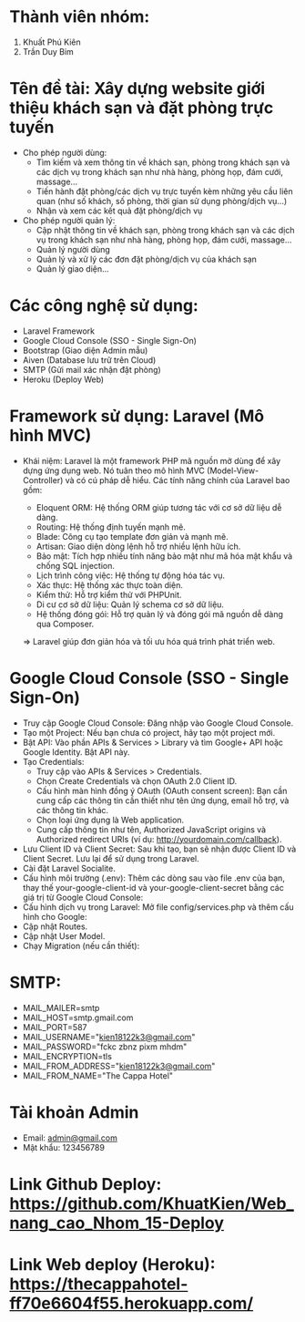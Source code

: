 # Thành viên nhóm:
1. Khuất Phú Kiên
2. Trần Duy Bim

# Tên đề tài: Xây dựng website giới thiệu khách sạn và đặt phòng trực tuyến

* Cho phép người dùng:
  - Tìm kiếm và xem thông tin về khách sạn, phòng trong khách sạn và các dịch vụ trong khách
sạn như nhà hàng, phòng họp, đám cưới, massage...
  - Tiến hành đặt phòng/các dịch vụ trực tuyến kèm những yêu cầu liên quan (như số khách, số
phòng, thời gian sử dụng phòng/dịch vụ...)
  - Nhận và xem các kết quả đặt phòng/dịch vụ
* Cho phép người quản lý:
  - Cập nhật thông tin về khách sạn, phòng trong khách sạn và các dịch vụ trong khách sạn như
nhà hàng, phòng họp, đám cưới, massage...
  - Quản lý người dùng
  - Quản lý và xử lý các đơn đặt phòng/dịch vụ của khách sạn
  - Quản lý giao diện...
 
# Các công nghệ sử dụng:
  - Laravel Framework
  - Google Cloud Console (SSO - Single Sign-On)
  - Bootstrap (Giao diện Admin mẫu)
  - Aiven (Database lưu trữ trên Cloud)
  - SMTP (Gửi mail xác nhận đặt phòng)
  - Heroku (Deploy Web)

# Framework sử dụng: Laravel (Mô hình MVC)
* Khái niệm: Laravel là một framework PHP mã nguồn mở dùng để xây dựng ứng dụng web. Nó tuân theo mô hình MVC (Model-View-Controller) và có cú pháp dễ hiểu. Các tính năng chính của Laravel bao gồm:
  - Eloquent ORM: Hệ thống ORM giúp tương tác với cơ sở dữ liệu dễ dàng.
  - Routing: Hệ thống định tuyến mạnh mẽ.
  - Blade: Công cụ tạo template đơn giản và mạnh mẽ.
  - Artisan: Giao diện dòng lệnh hỗ trợ nhiều lệnh hữu ích.
  - Bảo mật: Tích hợp nhiều tính năng bảo mật như mã hóa mật khẩu và chống SQL injection.
  - Lịch trình công việc: Hệ thống tự động hóa tác vụ.
  - Xác thực: Hệ thống xác thực toàn diện.
  - Kiểm thử: Hỗ trợ kiểm thử với PHPUnit.
  - Di cư cơ sở dữ liệu: Quản lý schema cơ sở dữ liệu.
  - Hệ thống đóng gói: Hỗ trợ quản lý và đóng gói mã nguồn dễ dàng qua Composer.
  
  => Laravel giúp đơn giản hóa và tối ưu hóa quá trình phát triển web.
  
# Google Cloud Console (SSO - Single Sign-On)
  - Truy cập Google Cloud Console: Đăng nhập vào Google Cloud Console.
  - Tạo một Project: Nếu bạn chưa có project, hãy tạo một project mới.
  - Bật API: Vào phần APIs & Services > Library và tìm Google+ API hoặc Google Identity. Bật API này.
  - Tạo Credentials:
      + Truy cập vào APIs & Services > Credentials.
      + Chọn Create Credentials và chọn OAuth 2.0 Client ID.
      + Cấu hình màn hình đồng ý OAuth (OAuth consent screen): Bạn cần cung cấp các thông tin cần thiết như tên ứng dụng, email hỗ trợ, và các thông tin khác.
      + Chọn loại ứng dụng là Web application.
      + Cung cấp thông tin như tên, Authorized JavaScript origins và Authorized redirect URIs (ví dụ: http://yourdomain.com/callback).
  - Lưu Client ID và Client Secret: Sau khi tạo, bạn sẽ nhận được Client ID và Client Secret. Lưu lại để sử dụng trong Laravel.
  - Cài đặt Laravel Socialite.
  - Cấu hình môi trường (.env):
    Thêm các dòng sau vào file .env của bạn, thay thế your-google-client-id và your-google-client-secret bằng các giá trị từ Google Cloud Console:
  - Cấu hình dịch vụ trong Laravel:
    Mở file config/services.php và thêm cấu hình cho Google:
  - Cập nhật Routes.
  - Cập nhật User Model.
  - Chạy Migration (nếu cần thiết):

# SMTP:
  - MAIL_MAILER=smtp
  - MAIL_HOST=smtp.gmail.com
  - MAIL_PORT=587
  - MAIL_USERNAME="kien18122k3@gmail.com"
  - MAIL_PASSWORD="fckc zbnz pixm mhdm"
  - MAIL_ENCRYPTION=tls
  - MAIL_FROM_ADDRESS="kien18122k3@gmail.com"
  - MAIL_FROM_NAME="The Cappa Hotel"

# Tài khoản Admin
  - Email: admin@gmail.com
  - Mật khẩu: 123456789

# Link Github Deploy: https://github.com/KhuatKien/Web_nang_cao_Nhom_15-Deploy

# Link Web deploy (Heroku): https://thecappahotel-ff70e6604f55.herokuapp.com/
